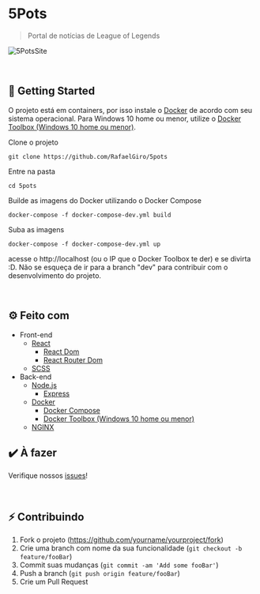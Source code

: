 # 5Pots

> Portal de notícias de League of Legends

![5PotsSite](https://imgur.com/n7KVuuj.png)

<br>

## 🚀 Getting Started

O projeto está em containers, por isso instale o [Docker](https://docs.docker.com/get-started/) de acordo com seu sistema operacional. Para Windows 10 home ou menor, utilize o [Docker Toolbox (Windows 10 home ou menor)](https://docs.docker.com/toolbox/toolbox_install_windows/).

Clone o projeto

```
git clone https://github.com/RafaelGiro/5pots
```

Entre na pasta

```
cd 5pots
```

Builde as imagens do Docker utilizando o Docker Compose

```
docker-compose -f docker-compose-dev.yml build
```

Suba as imagens

```
docker-compose -f docker-compose-dev.yml up
```

acesse o http://localhost (ou o IP que o Docker Toolbox te der) e se divirta :D. Não se esqueça de ir para a branch "dev" para contribuir com o desenvolvimento do projeto.

<br>

## ⚙️ Feito com

- Front-end
  - [React](https://pt-br.reactjs.org/)
    - [React Dom](https://pt-br.reactjs.org/docs/react-dom.html)
    - [React Router Dom](https://reacttraining.com/react-router/web/guides/quick-start)
  - [SCSS](https://sass-lang.com/guide)
- Back-end
  - [Node.js](https://nodejs.org/en/)
    - [Express](https://expressjs.com/pt-br/)
  - [Docker](https://www.docker.com/)
    - [Docker Compose](https://docs.docker.com/compose/)
    - [Docker Toolbox (Windows 10 home ou menor)](https://docs.docker.com/toolbox/toolbox_install_windows/)
      <br>
  - [NGINX](https://www.nginx.com/)

## ✔️ À fazer

Verifique nossos [issues](https://github.com/RafaelGiro/5pots/issues)!

<br>

## ⚡️ Contribuindo

1. Fork o projeto (<https://github.com/yourname/yourproject/fork>)
2. Crie uma branch com nome da sua funcionalidade (`git checkout -b feature/fooBar`)
3. Commit suas mudanças (`git commit -am 'Add some fooBar'`)
4. Push a branch (`git push origin feature/fooBar`)
5. Crie um Pull Request
